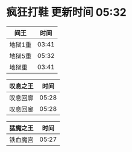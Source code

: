 # 疯狂打鞋 更新时间 05:32

| 间王   | 时间    |
|--------|-------|
| 地狱1重 | 03:41 |
| 地狱5重 | 05:32 |
| 地狱重 | 03:41 |

| 叹息之王   | 时间    |
|--------|-------|
| 叹息回廓 | 05:28 |
| 叹息回廊 | 05:28 |

| 猛魔之王   | 时间    |
|--------|-------|
| 铁血魔宫 | 05:27 |